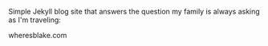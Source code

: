 Simple Jekyll blog site that answers the question my family is always asking as I'm traveling:

wheresblake.com